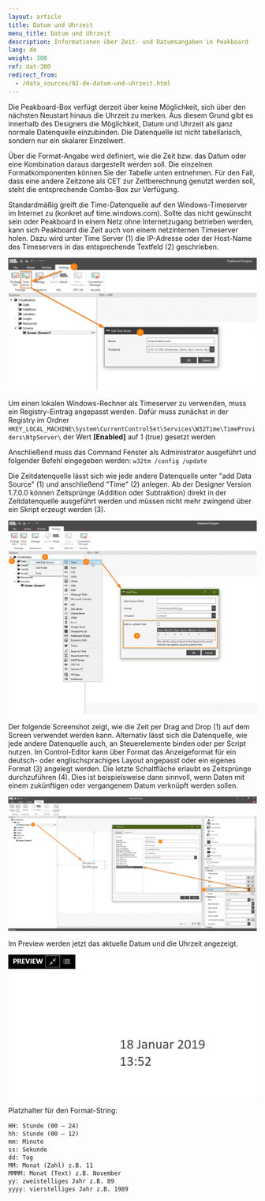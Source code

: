 ```yaml
---
layout: article
title: Datum und Uhrzeit
menu_title: Datum und Uhrzeit
description: Informationen über Zeit- und Datumsangaben in Peakboard
lang: de
weight: 300
ref: dat-300
redirect_from:
  - /data_sources/02-de-datum-und-uhrzeit.html
---
```


Die Peakboard-Box verfügt derzeit über keine Möglichkeit, sich über den nächsten Neustart hinaus die Uhrzeit zu merken. Aus diesem Grund gibt es innerhalb des Designers die Möglichkeit, Datum und Uhrzeit als ganz normale Datenquelle einzubinden. Die Datenquelle ist nicht tabellarisch, sondern nur ein skalarer Einzelwert.

Über die Format-Angabe wird definiert, wie die Zeit bzw. das Datum oder eine Kombination daraus dargestellt werden soll. Die einzelnen Formatkomponenten können Sie der Tabelle unten entnehmen. Für den Fall, dass eine andere Zeitzone als CET zur Zeitberechnung genutzt werden soll, steht die entsprechende Combo-Box zur Verfügung.

Standardmäßig greift die Time-Datenquelle auf den Windows-Timeserver im Internet zu (konkret auf time.windows.com). Sollte das nicht gewünscht sein oder Peakboard in einem Netz ohne Internetzugang betrieben werden, kann sich Peakboard die Zeit auch von einem netzinternen Timeserver holen. 
Dazu wird unter Time Server (1) die IP-Adresse oder der Host-Name des Timeservers in das entsprechende Textfeld (2) geschrieben.

![TimeServer](/assets/images/data-sources/date-and-time/TimeServer.png)

Um einen lokalen Windows-Rechner als Timeserver zu verwenden, muss ein Registry-Eintrag angepasst werden.
Dafür muss zunächst in der Registry im Ordner `HKEY_LOCAL_MACHINE\System\CurrentControlSet\Services\W32Time\TimeProviders\NtpServer\`  der Wert **[Enabled]** auf 1 (true) gesetzt werden

Anschließend muss das Command Fenster als Administrator ausgeführt und folgender Befehl eingegeben werden:
`w32tm /config /update`


Die Zeitdatenquelle lässt sich wie jede andere Datenquelle unter "add Data Source" (1) und anschließend "Time" (2) anlegen.
Ab der Designer Version 1.7.0.0 können Zeitsprünge (Addition oder Subtraktion) direkt in der Zeitdatenquelle ausgeführt werden und müssen nicht mehr zwingend über ein Skript erzeugt werden (3).

 ![Add Time Dialog](/assets/images/data-sources/date-and-time/add-time-dialog.png)

Der folgende Screenshot zeigt, wie die Zeit per Drag and Drop (1) auf dem Screen verwendet werden kann. Alternativ lässt sich die Datenquelle, wie jede andere Datenquelle auch, an Steuerelemente binden oder per Script nutzen.
Im Control-Editor kann über Format das Anzeigeformat für ein deutsch- oder englischsprachiges Layout angepasst oder ein eigenes Format (3) angelegt werden.
Die letzte Schaltfläche erlaubt es Zeitsprünge durchzuführen (4). Dies ist beispielsweise dann sinnvoll, wenn Daten mit einem zukünftigen oder vergangenem Datum verknüpft werden sollen.

 ![Place Time](/assets/images/data-sources/date-and-time/place-time.png)

Im Preview werden jetzt das aktuelle Datum und die Uhrzeit angezeigt.

![Preview Time](/assets/images/data-sources/date-and-time/preview-time.png)

Platzhalter für den Format-String:

```
HH: Stunde (00 – 24)
hh: Stunde (00 – 12)
mm: Minute
ss: Sekunde
dd: Tag
MM: Monat (Zahl) z.B. 11
MMMM: Monat (Text) z.B. November
yy: zweistelliges Jahr z.B. 89
yyyy: vierstelliges Jahr z.B. 1989
```
